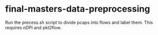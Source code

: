 # final-masters-data-preprocessing
Run the precess.sh script to divide pcaps into flows and label them. This requires nDPI and pkt2flow.